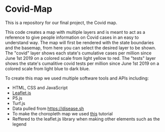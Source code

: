 # Covid-Map

This is a repository for our final project, the Covid map.

This code creates a map with multiple layers and is meant to act as a reference to give people information on Covid cases in an easy to understand way.
The map will first be rendered with the state boundaries and the basemap, from here you can select the desired layer to be shown.
The "covid" layer shows each state's cumulative cases per million since June 1st 2019 on a colored scale from light yellow to red.
The "tests" layer shows the state's cumalitive covid tests per million since June 1st 2019 on a colored scale from light blue to dark blue.

To create this map we used multiple software tools and APIs including:
- HTML, CSS and JavaScript
- [Leaflet.js](https://leafletjs.com)
- P5.js
- Turf.js
- Data pulled from https://disease.sh
- To make the choropleth map we used [this](https://leafletjs.com/example/choropleth) tutorial
- Reffered to the leaflet.js library when making other elements such as the legend

